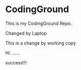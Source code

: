 # CodingGround

This is my CodingGround Repo.

Changed by Laptop

This is a change by working copy

Hi
.......

success!!!